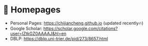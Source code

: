 # 📎 Homepages
- Personal Pages: https://chijiancheng.github.io (updated recently🔥)
- Google Scholar: https://scholar.google.com/citations?user=IZtkGZ0AAAAJ&hl=en
- DBLP: https://dblp.uni-trier.de/pid/273/8657.html
